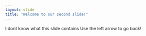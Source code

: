 ```yaml
---
layout: slide
title: "Welcome to our second slide!"
---
```

I dont know what this slide contains
Use the left arrow to go back!
